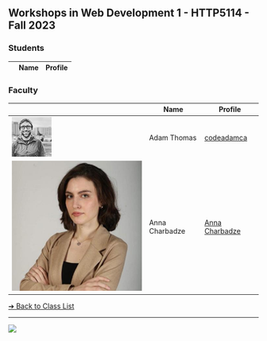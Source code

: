 <style>@import url("//readme.codeadam.ca/readme.css");</style>

## Workshops in Web Development 1 - HTTP5114 - Fall 2023

### Students

|     | Name | Profile |
| --- | ---- | ------- |

### Faculty

|                                              | Name           | Profile                                                               |
| -------------------------------------------- | -------------- | --------------------------------------------------------------------- |
| ![Adam Thomas](images/codeadamca.png)        | Adam Thomas    | [codeadamca](faculty/codeadamca)                                      |
| ![Anna Charbadze](images/annacharbadze.jpeg) | Anna Charbadze | [Anna Charbadze](https://annacharbadze.github.io/Markdown-Portfolio/) |

[&#10132; Back to Class List](/)

---

<a href="https://brickmmo.com">
<img src="https://brickmmo.com/images/brickmmo-logo-horizontal.jpg" width="100">
</a>
